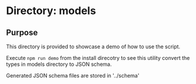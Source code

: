 # Directory: models

## Purpose
This directory is provided to showcase a demo of how to use the script.

Execute `npm run demo` from the install direcotry to see this utility convert the types in models directory to JSON schema.

Generated JSON schema files are stored in '../schema'
